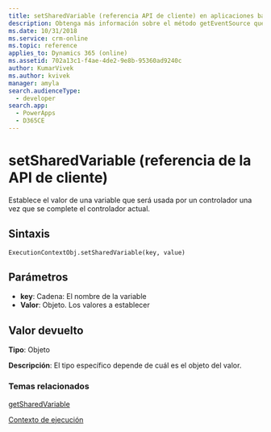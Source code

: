 ```yaml
---
title: setSharedVariable (referencia API de cliente) en aplicaciones basadas en modelo| Microsoft Docs
description: Obtenga más información sobre el método getEventSource que devuelve una referencia al formulario o a un elemento del formulario dependiendo de dónde se haya llamado el método.
ms.date: 10/31/2018
ms.service: crm-online
ms.topic: reference
applies_to: Dynamics 365 (online)
ms.assetid: 702a13c1-f4ae-4de2-9e8b-95360ad9240c
author: KumarVivek
ms.author: kvivek
manager: amyla
search.audienceType:
  - developer
search.app:
  - PowerApps
  - D365CE
---
```

# <a name="setsharedvariable-client-api-reference"></a>setSharedVariable (referencia de la API de cliente)



Establece el valor de una variable que será usada por un controlador una vez que se complete el controlador actual.

## <a name="syntax"></a>Sintaxis

`ExecutionContextObj.setSharedVariable(key, value)`

## <a name="parameters"></a>Parámetros

- **key**: Cadena: El nombre de la variable
- **Valor**: Objeto. Los valores a establecer



## <a name="return-value"></a>Valor devuelto

**Tipo**: Objeto

**Descripción**: El tipo específico depende de cuál es el objeto del valor.

### <a name="related-topics"></a>Temas relacionados
[getSharedVariable](getSharedVariable.md)

[Contexto de ejecución](../execution-context.md)





